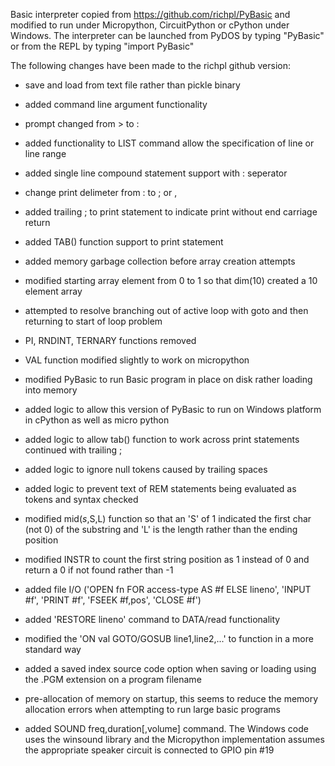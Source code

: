 Basic interpreter copied from https://github.com/richpl/PyBasic and modified to run under Micropython, CircuitPython
or cPython under Windows. The interpreter can be launched from PyDOS by typing "PyBasic" or from the REPL by typing "import PyBasic"


The following changes have been made to the richpl github version:


* save and load from text file rather than pickle binary
* added command line argument functionality 
* prompt changed from > to :
* added functionality to LIST command allow the specification of line or line range
* added single line compound statement support with : seperator
* change print delimeter from : to ; or ,
* added trailing ; to print statement to indicate print without end carriage return
* added TAB() function support to print statement
* added memory garbage collection before array creation attempts
* modified starting array element from 0 to 1 so that dim(10) created a 10 element array
* attempted to resolve branching out of active loop with goto and then returning to start of loop problem
* PI, RNDINT, TERNARY functions removed
* VAL function modified slightly to work on micropython

* modified PyBasic to run Basic program in place on disk rather loading into memory
* added logic to allow this version of PyBasic to run on Windows platform in cPython as well as micro python
* added logic to allow tab() function to work across print statements continued with trailing ;
* added logic to ignore null tokens caused by trailing spaces
* added logic to prevent text of REM statements being evaluated as tokens and syntax checked

* modified mid$(s$,S,L) function so that an 'S' of 1 indicated the first char (not 0) of the substring and 'L' is
        the length rather than the ending position
* modified INSTR to count the first string position as 1 instead of 0 and return a 0 if not found rather than -1
* added file I/O ('OPEN fn FOR access-type AS #f ELSE lineno', 'INPUT #f', 'PRINT #f', 'FSEEK #f,pos', 'CLOSE #f')
* added 'RESTORE lineno' command to DATA/read functionality
* modified the 'ON val GOTO/GOSUB line1,line2,...' to function in a more standard way
* added a saved index source code option when saving or loading using the .PGM extension on a program filename

* pre-allocation of memory on startup, this seems to reduce the memory allocation errors when attempting to run large basic programs

* added SOUND freq,duration[,volume] command. The Windows code uses the winsound library and the Micropython implementation
         assumes the appropriate speaker circuit is connected to GPIO pin #19

